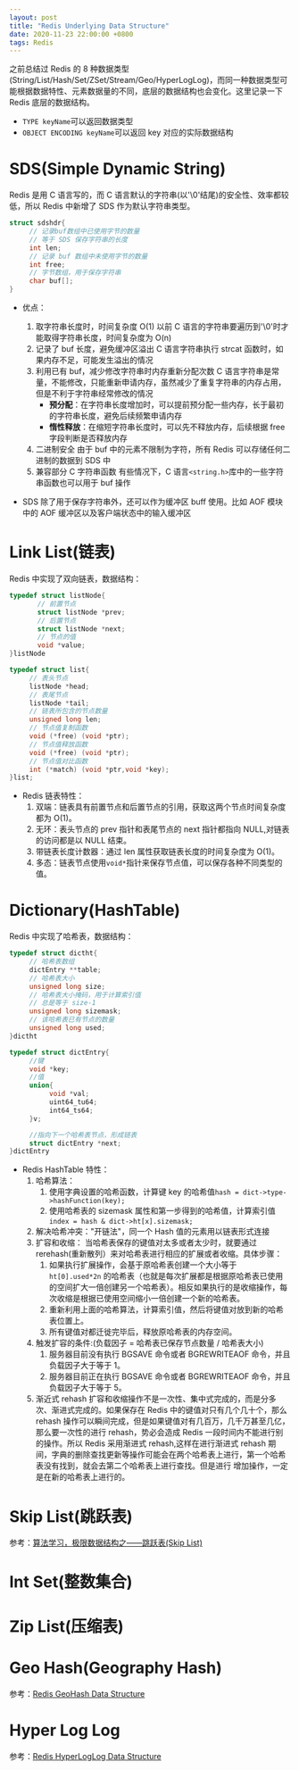 ```yaml
---
layout: post
title: "Redis Underlying Data Structure"
date: 2020-11-23 22:00:00 +0800
tags: Redis
---
```


之前总结过 Redis 的 8 种数据类型(String/List/Hash/Set/ZSet/Stream/Geo/HyperLogLog)，而同一种数据类型可能根据数据特性、元素数据量的不同，底层的数据结构也会变化。这里记录一下 Redis 底层的数据结构。

- `TYPE keyName`可以返回数据类型
- `OBJECT ENCODING keyName`可以返回 key 对应的实际数据结构

# SDS(Simple Dynamic String)

Redis 是用 C 语言写的，而 C 语言默认的字符串(以'\0'结尾)的安全性、效率都较低，所以 Redis 中新增了 SDS 作为默认字符串类型。

```C
struct sdshdr{
     // 记录buf数组中已使用字节的数量
     // 等于 SDS 保存字符串的长度
     int len;
     // 记录 buf 数组中未使用字节的数量
     int free;
     // 字节数组，用于保存字符串
     char buf[];
}
```

- 优点：

  1. 取字符串长度时，时间复杂度 O(1)
     以前 C 语言的字符串要遍历到'\0'时才能取得字符串长度，时间复杂度为 O(n)
  2. 记录了 buf 长度，避免缓冲区溢出
     C 语言字符串执行 strcat 函数时，如果内存不足，可能发生溢出的情况
  3. 利用已有 buf，减少修改字符串时内存重新分配次数
     C 语言字符串是常量，不能修改，只能重新申请内存，虽然减少了重复字符串的内存占用，但是不利于字符串经常修改的情况
     - **预分配**：在字符串长度增加时，可以提前预分配一些内存，长于最初的字符串长度，避免后续频繁申请内存
     - **惰性释放**：在缩短字符串长度时，可以先不释放内存，后续根据 free 字段判断是否释放内存
  4. 二进制安全
     由于 buf 中的元素不限制为字符，所有 Redis 可以存储任何二进制的数据到 SDS 中
  5. 兼容部分 C 字符串函数
     有些情况下，C 语言`<string.h>`库中的一些字符串函数也可以用于 buf 操作

- SDS 除了用于保存字符串外，还可以作为缓冲区 buff 使用。比如 AOF 模块中的 AOF 缓冲区以及客户端状态中的输入缓冲区

# Link List(链表)

Redis 中实现了双向链表，数据结构：

```C
typedef struct listNode{
       // 前置节点
       struct listNode *prev;
       // 后置节点
       struct listNode *next;
       // 节点的值
       void *value;
}listNode

typedef struct list{
     // 表头节点
     listNode *head;
     // 表尾节点
     listNode *tail;
     // 链表所包含的节点数量
     unsigned long len;
     // 节点值复制函数
     void (*free) (void *ptr);
     // 节点值释放函数
     void (*free) (void *ptr);
     // 节点值对比函数
     int (*match) (void *ptr,void *key);
}list;
```

- Redis 链表特性：
  1. 双端：链表具有前置节点和后置节点的引用，获取这两个节点时间复杂度都为 O(1)。
  2. 无环：表头节点的 prev 指针和表尾节点的 next 指针都指向 NULL,对链表的访问都是以 NULL 结束。
  3. 带链表长度计数器：通过 len 属性获取链表长度的时间复杂度为 O(1)。
  4. 多态：链表节点使用`void*`指针来保存节点值，可以保存各种不同类型的值。

# Dictionary(HashTable)

Redis 中实现了哈希表，数据结构：

```C
typedef struct dictht{
     // 哈希表数组
     dictEntry **table;
     // 哈希表大小
     unsigned long size;
     // 哈希表大小掩码，用于计算索引值
     // 总是等于 size-1
     unsigned long sizemask;
     // 该哈希表已有节点的数量
     unsigned long used;
}dictht

typedef struct dictEntry{
     //键
     void *key;
     //值
     union{
          void *val;
          uint64_tu64;
          int64_ts64;
     }v;

     //指向下一个哈希表节点，形成链表
     struct dictEntry *next;
}dictEntry
```

- Redis HashTable 特性：
  1. 哈希算法：
     1. 使用字典设置的哈希函数，计算键 key 的哈希值`hash = dict->type->hashFunction(key);`
     2. 使用哈希表的 sizemask 属性和第一步得到的哈希值，计算索引值`index = hash & dict->ht[x].sizemask;`
  2. 解决哈希冲突："开链法"，同一个 Hash 值的元素用以链表形式连接
  3. 扩容和收缩：
     当哈希表保存的键值对太多或者太少时，就要通过 rerehash(重新散列）来对哈希表进行相应的扩展或者收缩。具体步骤：
     1. 如果执行扩展操作，会基于原哈希表创建一个大小等于 `ht[0].used*2n` 的哈希表（也就是每次扩展都是根据原哈希表已使用的空间扩大一倍创建另一个哈希表）。相反如果执行的是收缩操作，每次收缩是根据已使用空间缩小一倍创建一个新的哈希表。
     2. 重新利用上面的哈希算法，计算索引值，然后将键值对放到新的哈希表位置上。
     3. 所有键值对都迁徙完毕后，释放原哈希表的内存空间。
  4. 触发扩容的条件:(负载因子 = 哈希表已保存节点数量 / 哈希表大小)
     1. 服务器目前没有执行 BGSAVE 命令或者 BGREWRITEAOF 命令，并且负载因子大于等于 1。
     2. 服务器目前正在执行 BGSAVE 命令或者 BGREWRITEAOF 命令，并且负载因子大于等于 5。
  5. 渐近式 rehash
     扩容和收缩操作不是一次性、集中式完成的，而是分多次、渐进式完成的。如果保存在 Redis 中的键值对只有几个几十个，那么 rehash 操作可以瞬间完成，但是如果键值对有几百万，几千万甚至几亿，那么要一次性的进行 rehash，势必会造成 Redis 一段时间内不能进行别的操作。所以 Redis 采用渐进式 rehash,这样在进行渐进式 rehash 期间，字典的删除查找更新等操作可能会在两个哈希表上进行，第一个哈希表没有找到，就会去第二个哈希表上进行查找。但是进行 增加操作，一定是在新的哈希表上进行的。

# Skip List(跳跃表)

参考：[算法学习，极限数据结构之——跳跃表(Skip List)](/2019/07/07/Algorithm_Skiplist/)

# Int Set(整数集合)

# Zip List(压缩表)

# Geo Hash(Geography Hash)

参考：[Redis GeoHash Data Structure](/2020/11/28/Redis_GeoHash/)

# Hyper Log Log

参考：[Redis HyperLogLog Data Structure](/2020/12/03/Redis_HyperLogLog/)

